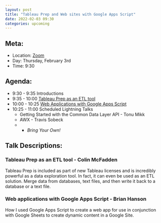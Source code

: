 ```yaml
---
layout: post
title: "Tableau Prep and Web sites with Google Apps Script"
date: 2022-02-03 09:30
categories: upcoming
---
```


## Meta:

- Location: [Zoom](https://z.umn.edu/cpmstream)
- Day: Thursday, February 3rd
- Time: 9:30

## Agenda:

- 9:30 - 9:35 Introductions
- 9:35 - 10:00 [Tableau Prep as an ETL tool](#Tableau-Prep-as-an-ETL-tool)
- 10:00 - 10:25 [Web Applications with Google Apps Script](#Web-applications-with-Google-Apps-Script)
- 10:25 - 11:00 Scheduled Lightning Talks
  - Getting Started with the Common Data Layer API - Tonu Mikk
  - AWX - Travis Sobeck
  -   - _Bring Your Own!_

## Talk Descriptions:

### Tableau Prep as an ETL tool - Colin McFadden 

Tableau Prep is included as part of new Tableau licenses and is incredibly powerful as a data exploration tool. In fact, it can even be used as an ETL solution. Merge data from databases, text files, and then write it back to a database or a text file.

### Web applications with Google Apps Script - Brian Hanson

How I used Google Apps Script to create a web app for use in conjunction with Google Sheets to create dynamic content in a Google Site.
